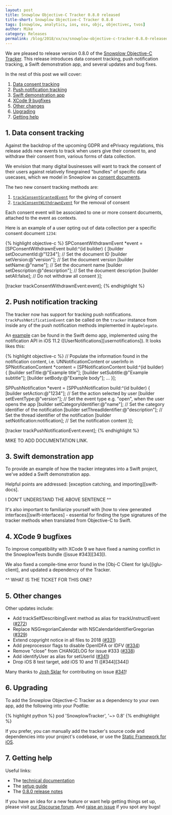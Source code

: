```yaml
---
layout: post
title: Snowplow Objective-C Tracker 0.8.0 released
title-short: Snowplow Objective-C Tracker 0.8.0
tags: [snowplow, analytics, ios, osx, objc, objectivec, tvos]
author: Mike
category: Releases
permalink: /blog/2018/xx/xx/snowplow-objective-c-tracker-0.8.0-released/
---
```


We are pleased to release version 0.8.0 of the [Snowplow Objective-C Tracker][objc-repo]. This release introduces data consent tracking, push notification tracking, a Swift demonstration app, and several updates and bug fixes.

In the rest of this post we will cover:

1. [Data consent tracking](#data-consent)
2. [Push notification tracking](#notification-tracking)
3. [Swift demonstration app](#swift-demo)
4. [XCode 9 bugfixes](#xcode9)
5. [Other changes](#changes)
6. [Upgrading](#upgrading)
7. [Getting help](/blog/2018/02/19/snowplow-objective-c-tracker-0.8.0-released/#help)

<!--more-->

<h2><a name="data-consent">1. Data consent tracking</a></h2>

Against the backdrop of the upcoming GDPR and ePrivacy regulations, this release adds new events to track when users give their consent to, and withdraw their consent from, various forms of data collection.

We envision that many digital businesses will want to track the consent of their users against relatively finegrained "bundles" of specific data usecases, which we model in Snowplow as [consent documents][cds].

The two new consent tracking methods are:

1. [`trackConsentGrantedEvent`][tcg] for the giving of consent
2. [`trackConsentWithdrawnEvent`][tcw] for the removal of consent

Each consent event will be associated to one or more consent documents, attached to the event as contexts.

Here is an example of a user opting out of data collection per a specific consent document `1234`:

{% highlight objective-c %}
SPConsentWithdrawnEvent *event = [SPConsentWithdrawnEvent build:^(id<SPConsentWithdrawnBuilder> builder) {
  [builder setDocumentId:@"1234"]; // Set the document ID
  [builder setVersion:@"version"]; // Set the document version
  [builder setName:@"name"]; // Set the document name
  [builder setDescription:@"description"]; // Set the document description
  [builder setAll:false]; // Do not withdraw all consent
}];

[tracker trackConsentWithdrawnEvent:event];
{% endhighlight %}

<h2><a name="notification-tracking">2. Push notification tracking</a></h2>

The tracker now has support for tracking push notifications. `trackPushNotificationEvent` can be called on the `tracker` instance from inside any of the push notification methods implemented in `AppDelegate`.

An [example][push-example] can be found in the Swift demo app, implemented using the notification API in iOS 11.2 ([UserNotifications][usernotifications]). It looks likes this:

{% highlight objective-c %}
// Populate the information found in the notification content, i.e. UNNotificationContent or userInfo in 
SPNotificationContent *content = [SPNotificationContent build:^(id<SPNotificationContent> builder) {
  [builder setTitle:@"Example title"];
  [builder setSubtitle:@"Example subtitle"];
  [builder setBody:@"Example body"];
  ...
}];

SPPushNotification *event = [SPPushNotification build:^(id<SPPushNotificationBuilder> builder) {
  [builder setAction:@"1234"]; // Set the action selected by user
  [builder setEventType:@"version"]; // Set the event type e.g. "open", when the user opens the app
  [builder setCategoryIdentifier:@"name"]; // Set the category identifier of the notification
  [builder setThreadIdentifier:@"description"]; // Set the thread identifier of the notification
  [builder setNotification:notification]; // Set the notification content
}];

[tracker trackPushNotificationEvent:event];
{% endhighlight %}

MIKE TO ADD DOCUMENTATION LINK.

<h2><a name="swift-demo">3. Swift demonstration app</a></h2>

To provide an example of how the tracker integrates into a Swift project, we've added a Swift demonstration app.

Helpful points are addressed: [exception catching, and importing][swift-docs].

I DON'T UNDERSTAND THE ABOVE SENTENCE ^^

It's also important to familiarize yourself with [how to view generated interfaces][swift-interfaces] - essential for finding the type signatures of the tracker methods when translated from Objective-C to Swift.

<h2><a name="xcode9">4. XCode 9 bugfixes</a></h2>

To improve compatibility with XCode 9 we have fixed a naming conflict in the SnowplowTests bundle ([issue #343][343]).

We also fixed a compile-time error found in the [Obj-C Client for Iglu][iglu-client], and updated a dependency of the Tracker.

^^ WHAT IS THE TICKET FOR THIS ONE?

<h2><a name="changes">5. Other changes</a></h2>

Other updates include:

* Add trackSelfDescribingEvent method as alias for trackUnstructEvent ([#272][272])
* Replace NSGregorianCalendar with NSCalendarIdentifierGregorian ([#329][329])
* Extend copyright notice in all files to 2018 ([#331][331])
* Add preprocessor flags to disable OpenIDFA or IDFV ([#334][334])
* Remove "close" from CHANGELOG for issue #333 ([#338][338])
* Add identifyUser as alias for setUserId ([#341][341])
* Drop iOS 8 test target, add iOS 10 and 11 ([#344][344])

Many thanks to [Josh Sklar][jrmsklar] for contributing on issue [#341][341]!

<h2><a name="upgrading">6. Upgrading</a></h2>

To add the Snowplow Objective-C Tracker as a dependency to your own app, add the following into your Podfile:

{% highlight python %}
pod 'SnowplowTracker', '~> 0.8'
{% endhighlight %}

If you prefer, you can manually add the tracker's source code and dependencies into your project's codebase, or use the [Static Framework for iOS][lib-dl].

<h2><a name="help">7. Getting help</a></h2>

Useful links:

* The [technical documentation][tech-docs]
* The [setup guide][setup-guide]
* The [0.8.0 release notes][tracker-080]

If you have an idea for a new feature or want help getting things set up, please visit [our Discourse forum][discourse]. And [raise an issue][issues] if you spot any bugs!

[objc-repo]: https://github.com/snowplow/snowplow-objc-tracker
[tech-docs]: https://github.com/snowplow/snowplow/wiki/iOS-Tracker
[setup-guide]: https://github.com/snowplow/snowplow/wiki/iOS-Tracker-Setup
[tracker-080]: https://github.com/snowplow/snowplow-objc-tracker/releases/tag/0.8.0
[usernotifcations]: https://developer.apple.com/documentation/usernotifications

[jrmsklar]: https://github.com/jrmsklar

[push-example]: https://github.com/snowplow/snowplow-objc-tracker/tree/master/SnowplowSwiftDemo/SnowplowSwiftDemo/AppDelegate.swift
[tcg]: https://github.com/mhadam/snowplow.wiki-fork/blob/master/technical-documentation/1a-trackers/ios-tracker/iOS-Tracker.md#consent-granted
[tcw]: https://github.com/mhadam/snowplow.wiki-fork/blob/master/technical-documentation/1a-trackers/ios-tracker/iOS-Tracker.md#consent-withdrawn
[cds]: https://github.com/mhadam/snowplow.wiki-fork/blob/master/technical-documentation/1a-trackers/ios-tracker/iOS-Tracker.md#consent-documents

[272]: https://github.com/snowplow/snowplow-objc-tracker/issues/272
[341]: https://github.com/snowplow/snowplow-objc-tracker/issues/341
[338]: https://github.com/snowplow/snowplow-objc-tracker/issues/338
[331]: https://github.com/snowplow/snowplow-objc-tracker/issues/331
[329]: https://github.com/snowplow/snowplow-objc-tracker/issues/329
[334]: https://github.com/snowplow/snowplow-objc-tracker/issues/334
[lib-dl]: http://dl.bintray.com/snowplow/snowplow-generic/snowplow_objc_tracker_0.8.0.zip

[issues]: https://github.com/snowplow/snowplow/issues
[discourse]: http://discourse.snowplowanalytics.com/